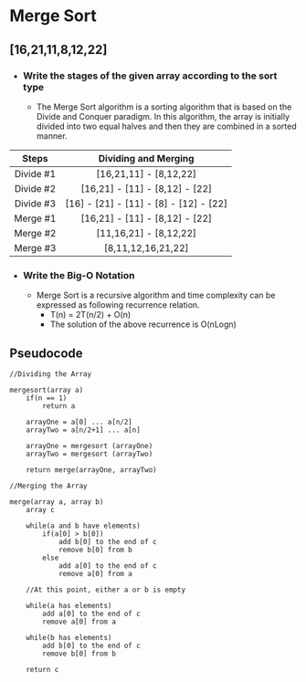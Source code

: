 # Merge Sort
## [16,21,11,8,12,22]
- ### Write the stages of the given array according to the sort type
    - The Merge Sort algorithm is a sorting algorithm that is based on the Divide and Conquer paradigm. In this algorithm, the array is initially divided into two equal halves and then they are combined in a sorted manner.

|Steps|Dividing and Merging|
|:--:|:--:|
|Divide #1|[16,21,11] - [8,12,22]|
|Divide #2|[16,21] - [11] - [8,12] - [22]|
|Divide #3|[16] - [21] - [11] - [8] - [12] - [22]|
|Merge #1|[16,21] - [11] - [8,12] - [22]|
|Merge #2|[11,16,21] - [8,12,22]|
|Merge #3|[8,11,12,16,21,22]|
- ### Write the Big-O Notation
    - Merge Sort is a recursive algorithm and time complexity can be expressed as following recurrence relation.
        - T(n) = 2T(n/2) + O(n)
        - The solution of the above recurrence is O(nLogn)

## Pseudocode

```
//Dividing the Array

mergesort(array a)
    if(n == 1)
        return a

    arrayOne = a[0] ... a[n/2]
    arrayTwo = a[n/2+1] ... a[n]

    arrayOne = mergesort (arrayOne)
    arrayTwo = mergesort (arrayTwo)

    return merge(arrayOne, arrayTwo)    
```

```
//Merging the Array

merge(array a, array b)
    array c

    while(a and b have elements)
        if(a[0] > b[0])
            add b[0] to the end of c
            remove b[0] from b
        else
            add a[0] to the end of c
            remove a[0] from a

    //At this point, either a or b is empty

    while(a has elements)
        add a[0] to the end of c
        remove a[0] from a

    while(b has elements)
        add b[0] to the end of c
        remove b[0] from b

    return c
```